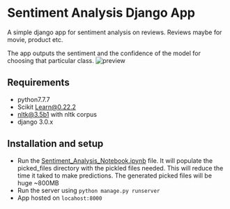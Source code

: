 # Sentiment Analysis Django App
A simple django app for sentiment analysis on reviews. Reviews maybe for movie, product etc.

The app outputs the sentiment and the confidence of the model for choosing that particular class. 
![preview](https://github.com/zed1025/Django-Sentiment-Analysis-App/blob/master/preview.gif)

## Requirements
- python7.7.7
- Scikit Learn@0.22.2
- nltk@3.5b1 with nltk corpus
- django 3.0.x


## Installation and setup
- Run the [Sentiment_Analysis_Notebook.ipynb](https://github.com/zed1025/Django-Sentiment-Analysis-App/blob/master/sentiment/sentiment_model/Sentiment_Analysis_Notebook.ipynb) file. It will populate the picked_files directory with the pickled files needed. This will reduce the time it taked to make predictions. The generated picked files will be huge ~800MB
- Run the server using `python manage.py runserver`
- App hosted on `locahost:8000`
